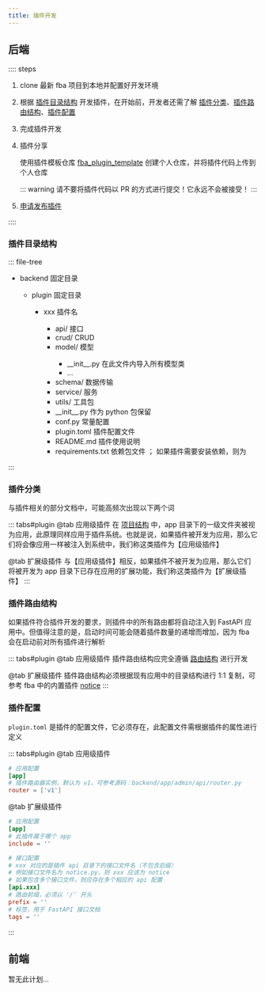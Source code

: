 ```yaml
---
title: 插件开发
---
```


## 后端

:::: steps

1. clone 最新 fba 项目到本地并配置好开发环境
2. 根据 [插件目录结构](#插件目录结构)
   开发插件，在开始前，开发者还需了解 [插件分类](#插件分类)、[插件路由结构](#插件路由结构)、[插件配置](#插件配置)
3. 完成插件开发
4. 插件分享 <Badge type="warning" text="可选" />

   使用插件模板仓库 [fba_plugin_template](https://github.com/fastapi-practices/fba_plugin_template)
   创建个人仓库，并将插件代码上传到个人仓库

   ::: warning
   请不要将插件代码以 PR 的方式进行提交！它永远不会被接受！
   :::

5. [申请发布插件](publish.md) <Badge type="warning" text="可选" />

::::

### 插件目录结构

::: file-tree

- backend 固定目录 <Badge type="danger" text="必须" />
    - plugin 固定目录 <Badge type="danger" text="必须" />
        - xxx 插件名 <Badge type="danger" text="必须" />
            - api/ 接口 <Badge type="danger" text="必须" />
            - crud/ CRUD <Badge type="warning" text="非必须" />
            - model/ 模型 <Badge type="warning" text="非必须" />
                - \_\_init__.py 在此文件内导入所有模型类 <Badge type="danger" text="必须" />
                - …
            - schema/ 数据传输 <Badge type="warning" text="非必须" />
            - service/ 服务 <Badge type="warning" text="非必须" />
            - utils/ 工具包 <Badge type="warning" text="非必须" />
            - \_\_init__.py 作为 python 包保留 <Badge type="danger" text="必须" />
            - conf.py 常量配置 <Badge type="warning" text="非必须" />
            - plugin.toml 插件配置文件 <Badge type="danger" text="必须" />
            - README.md 插件使用说明 <Badge type="danger" text="必须" />
            - requirements.txt 依赖包文件 <Badge type="warning" text="非必须" />；
              如果插件需要安装依赖，则为 <Badge type="danger" text="必须" />

:::

### 插件分类

与插件相关的部分文档中，可能高频次出现以下两个词

::: tabs#plugin
@tab <Icon name="carbon:app" />应用级插件
在 [项目结构](../guide/summary/intro.md#项目结构) 中，app
目录下的一级文件夹被视为应用，此原理同样应用于插件系统。也就是说，如果插件被开发为应用，那么它们将会像应用一样被注入到系统中，我们称这类插件为【应用级插件】

@tab <Icon name="fluent:table-simple-include-16-regular" />扩展级插件
与【应用级插件】相反，如果插件不被开发为应用，那么它们将被开发为 app 目录下已存在应用的扩展功能，我们称这类插件为【扩展级插件】
:::

### 插件路由结构

如果插件符合插件开发的要求，则插件中的所有路由都将自动注入到 FastAPI 应用中。但值得注意的是，启动时间可能会随着插件数量的递增而增加，因为
fba 会在启动前对所有插件进行解析

::: tabs#plugin
@tab <Icon name="carbon:app" />应用级插件
插件路由结构应完全遵循 [路由结构](../guide/reference/router.md#路由结构) 进行开发

@tab <Icon name="fluent:table-simple-include-16-regular" />扩展级插件
插件路由结构必须根据现有应用中的目录结构进行 1:1 复制，可参考 fba
中的内置插件 [notice](https://github.com/fastapi-practices/fastapi_best_architecture/tree/master/backend/plugin/notice/api)
:::

### 插件配置

`plugin.toml` 是插件的配置文件，它必须存在，此配置文件需根据插件的属性进行定义

::: tabs#plugin
@tab <Icon name="carbon:app" />应用级插件

```toml
# 应用配置
[app]
# 插件路由器实例，默认为 v1，可参考源码：backend/app/admin/api/router.py
router = ['v1']
```

@tab <Icon name="fluent:table-simple-include-16-regular" />扩展级插件

```toml
# 应用配置
[app]
# 此插件属于哪个 app
include = ''

# 接口配置
# xxx 对应的是插件 api 目录下的接口文件名（不包含后缀）
# 例如接口文件名为 notice.py，则 xxx 应该为 notice
# 如果包含多个接口文件，则应存在多个相应的 api 配置
[api.xxx]
# 路由前缀，必须以 '/' 开头
prefix = ''
# 标签，用于 FastAPI 接口文档
tags = ''
```

:::

## 前端

暂无此计划...
